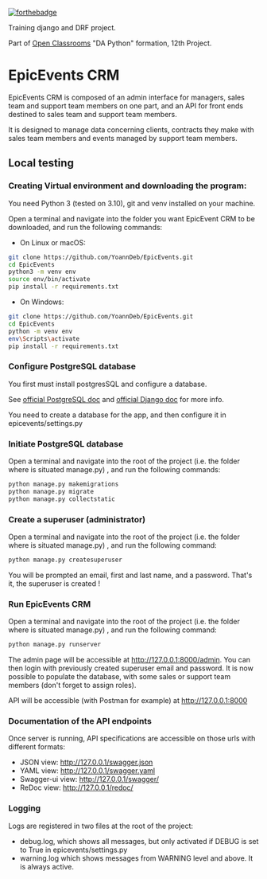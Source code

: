 [![forthebadge](https://forthebadge.com/images/badges/made-with-python.svg)](https://forthebadge.com)

Training django and DRF project.

Part of [Open Classrooms](https://openclassrooms.com) "DA Python" formation, 12th Project.

# EpicEvents CRM

EpicEvents CRM is composed of an admin interface for managers, sales team and support team members on one part, and an API for front ends destined to sales team and support team members.

It is designed to manage data concerning clients, contracts they make with sales team members and events managed by support team members.

## Local testing

### Creating Virtual environment and downloading the program:

You need Python 3 (tested on 3.10), git and venv installed on your machine.

Open a terminal and navigate into the folder you want EpicEvent CRM to be downloaded, and run the following commands:

* On Linux or macOS:
```bash
git clone https://github.com/YoannDeb/EpicEvents.git
cd EpicEvents
python3 -m venv env
source env/bin/activate
pip install -r requirements.txt
```

* On Windows:
```bash
git clone https://github.com/YoannDeb/EpicEvents.git
cd EpicEvents
python -m venv env
env\Scripts\activate
pip install -r requirements.txt
```

### Configure PostgreSQL database

You first must install postgresSQL and configure a database.

See [official PostgreSQL doc](https://www.postgresql.org/docs/14/tutorial.html) and [official Django doc](https://docs.djangoproject.com/en/4.0/ref/databases/#postgresql-notes) for more info.

You need to create a database for the app, and then configure it in epicevents/settings.py

### Initiate PostgreSQL database

Open a terminal and navigate into the root of the project (i.e. the folder where is situated manage.py) , and run the following commands:

```bash
python manage.py makemigrations
python manage.py migrate
python manage.py collectstatic
```

### Create a superuser (administrator)

Open a terminal and navigate into the root of the project (i.e. the folder where is situated manage.py) , and run the following command:

```bash
python manage.py createsuperuser
```

You will be prompted an email, first and last name, and a password. That's it, the superuser is created !

### Run EpicEvents CRM

Open a terminal and navigate into the root of the project (i.e. the folder where is situated manage.py) , and run the following command:

```bash
python manage.py runserver
```

The admin page will be accessible at http://127.0.0.1:8000/admin.
You can then login with previously created superuser email and password.
It is now possible to populate the database, with some sales or support team members (don't forget to assign roles).

API will be accessible (with Postman for example) at http://127.0.0.1:8000

### Documentation of the API endpoints

Once server is running, API specifications are accessible on those urls with different formats:

* JSON view: http://127.0.0.1/swagger.json
* YAML view: http://127.0.0.1/swagger.yaml
* Swagger-ui view: http://127.0.0.1/swagger/
* ReDoc view: http://127.0.0.1/redoc/

### Logging

Logs are registered in two files at the root of the project:

* debug.log, which shows all messages, but only activated if DEBUG is set to True in epicevents/settings.py
* warning.log which shows messages from WARNING level and above. It is always active.